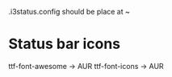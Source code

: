 .i3status.config should be place at ~

# Status bar icons

ttf-font-awesome -> AUR
ttf-font-icons -> AUR
